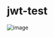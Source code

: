 # jwt-test

![image](https://user-images.githubusercontent.com/100108142/218958365-c5c4d3e7-4c14-4220-9b8c-481828f1e4d2.png)
